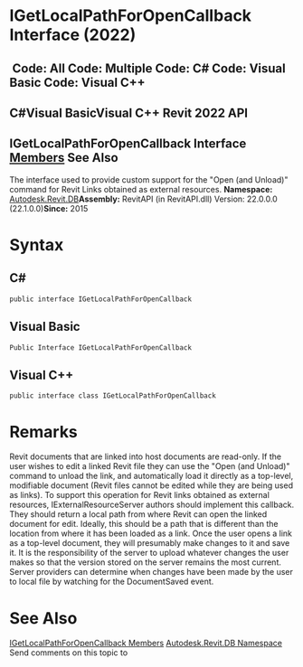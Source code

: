 # IGetLocalPathForOpenCallback Interface (2022)

﻿
 Code: All Code: Multiple Code: C# Code: Visual Basic Code: Visual C++   
---  
C#Visual BasicVisual C++
Revit 2022 API  
---  
IGetLocalPathForOpenCallback Interface  
[Members](7fa4d5ef-2e0c-d7a0-6f81-9d9615fca996.md "IGetLocalPathForOpenCallback Members") See Also  
---  
The interface used to provide custom support for the "Open (and Unload)" command for Revit Links obtained as external resources. 
**Namespace:** [Autodesk.Revit.DB](87546ba7-461b-c646-cbb1-2cb8f5bff8b2.md "Autodesk.Revit.DB Namespace")**Assembly:** RevitAPI (in RevitAPI.dll) Version: 22.0.0.0 (22.1.0.0)**Since:** 2015 
# Syntax
C#  
---  
```text
public interface IGetLocalPathForOpenCallback
```
  
Visual Basic  
---  
```text
Public Interface IGetLocalPathForOpenCallback
```
  
Visual C++  
---  
```text
public interface class IGetLocalPathForOpenCallback
```
  
# Remarks
Revit documents that are linked into host documents are read-only. If the user wishes to edit a linked Revit file they can use the "Open (and Unload)" command to unload the link, and automatically load it directly as a top-level, modifiable document (Revit files cannot be edited while they are being used as links). To support this operation for Revit links obtained as external resources, IExternalResourceServer authors should implement this callback. They should return a local path from where Revit can open the linked document for edit. Ideally, this should be a path that is different than the location from where it has been loaded as a link.
Once the user opens a link as a top-level document, they will presumably make changes to it and save it. It is the responsibility of the server to upload whatever changes the user makes so that the version stored on the server remains the most current. Server providers can determine when changes have been made by the user to local file by watching for the DocumentSaved event.
# See Also
[IGetLocalPathForOpenCallback Members](7fa4d5ef-2e0c-d7a0-6f81-9d9615fca996.md "IGetLocalPathForOpenCallback Members")
[Autodesk.Revit.DB Namespace](87546ba7-461b-c646-cbb1-2cb8f5bff8b2.md "Autodesk.Revit.DB Namespace")
Send comments on this topic to 